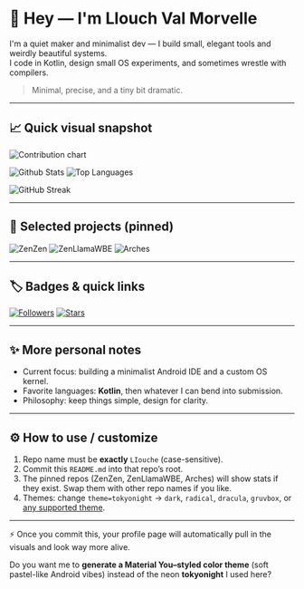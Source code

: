 # 👋 Hey — I'm Llouch Val Morvelle
I'm a quiet maker and minimalist dev — I build small, elegant tools and weirdly beautiful systems.  
I code in Kotlin, design small OS experiments, and sometimes wrestle with compilers.  
> Minimal, precise, and a tiny bit dramatic.

---

## 📈 Quick visual snapshot

<!-- Contribution heatmap -->
![Contribution chart](https://ghchart.rshah.org/LIouche)

<!-- GitHub stats -->
<p align="left">
  <img alt="Github Stats" src="https://github-readme-stats.vercel.app/api?username=LIouche&show_icons=true&count_private=true&theme=tokyonight" />
  <img alt="Top Languages" src="https://github-readme-stats.vercel.app/api/top-langs/?username=LIouche&layout=compact&theme=tokyonight" />
</p>

<!-- Streak / Activity -->
![GitHub Streak](https://github-readme-streak-stats.herokuapp.com/?user=LIouche&theme=tokyonight)

---

## 🔭 Selected projects (pinned)
<p>
  <!-- Replace repo names with your important repos -->
  <img alt="ZenZen" src="https://github-readme-stats.vercel.app/api/pin/?username=LIouche&repo=ZenZen&theme=tokyonight" />
  <img alt="ZenLlamaWBE" src="https://github-readme-stats.vercel.app/api/pin/?username=LIouche&repo=ZenLlamaWBE&theme=tokyonight" />
  <img alt="Arches" src="https://github-readme-stats.vercel.app/api/pin/?username=LIouche&repo=Arches&theme=tokyonight" />
</p>

---

## 🏷️ Badges & quick links
[![Followers](https://img.shields.io/github/followers/LIouche?label=Follow&style=social)](https://github.com/LIouche)
[![Stars](https://img.shields.io/github/stars/LIouche?style=social)](https://github.com/LIouche?tab=repositories)

---

## ✨ More personal notes
- Current focus: building a minimalist Android IDE and a custom OS kernel.  
- Favorite languages: **Kotlin**, then whatever I can bend into submission.  
- Philosophy: keep things simple, design for clarity.

---

## ⚙️ How to use / customize
1. Repo name must be **exactly** `LIouche` (case-sensitive).  
2. Commit this `README.md` into that repo’s root.  
3. The pinned repos (ZenZen, ZenLlamaWBE, Arches) will show stats if they exist. Swap them with other repo names if you like.  
4. Themes: change `theme=tokyonight` → `dark`, `radical`, `dracula`, `gruvbox`, or [any supported theme](https://github.com/anuraghazra/github-readme-stats/blob/master/themes/README.md).  

---

⚡ Once you commit this, your profile page will automatically pull in the visuals and look way more alive.  

Do you want me to **generate a Material You–styled color theme** (soft pastel-like Android vibes) instead of the neon **tokyonight** I used here?